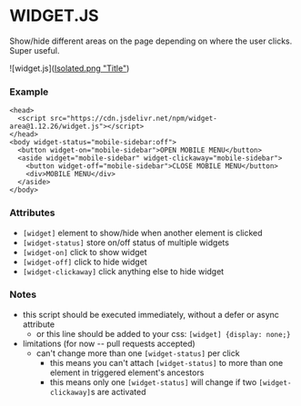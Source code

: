 # WIDGET.JS

Show/hide different areas on the page depending on where the user clicks. Super useful.

![widget.js]([Isolated.png "Title"](https://github.com/panphora/widget.js/assets/364330/48892627-0e84-449e-9145-66c082142934))

### Example

```
<head>
  <script src="https://cdn.jsdelivr.net/npm/widget-area@1.12.26/widget.js"></script>
</head>
<body widget-status="mobile-sidebar:off">
  <button widget-on="mobile-sidebar">OPEN MOBILE MENU</button>
  <aside widget="mobile-sidebar" widget-clickaway="mobile-sidebar">
    <button widget-off="mobile-sidebar">CLOSE MOBILE MENU</button>
    <div>MOBILE MENU</div>
  </aside>
</body>
```

### Attributes
- `[widget]` element to show/hide when another element is clicked
- `[widget-status]` store on/off status of multiple widgets
- `[widget-on]` click to show widget
- `[widget-off]` click to hide widget
- `[widget-clickaway]` click anything else to hide widget

### Notes
- this script should be executed immediately, without a defer or async attribute
  - or this line should be added to your css: `[widget] {display: none;}`
- limitations (for now -- pull requests accepted)
  - can't change more than one `[widget-status]` per click
    - this means you can't attach `[widget-status]` to more than one element in triggered element's ancestors
    - this means only one `[widget-status]` will change if two `[widget-clickaway]`s are activated

